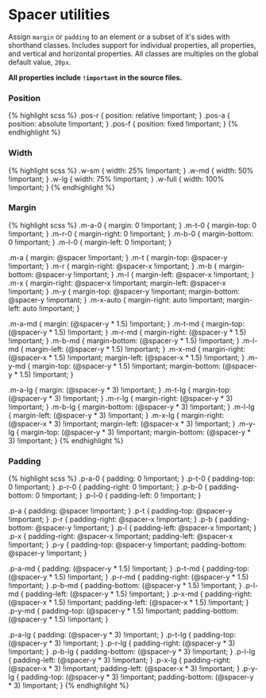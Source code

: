 <div class="page-header p-t-md" id="spacers">
  <h1>Spacer utilities</h1>
</div>

<p>Assign <code>margin</code> or <code>padding</code> to an element or a subset of it's sides with shorthand classes. Includes support for individual properties, all properties, and vertical and horizontal properties. All classes are multiples on the global default value, <code>20px</code>.</p>

<p><strong>All properties include <code>!important</code> in the source files.</strong></p>

<h3>Position</h3>

{% highlight scss %}
.pos-r { position: relative !important; }
.pos-a { position: absolute !important; }
.pos-f { position: fixed !important; }
{% endhighlight %}

<h3>Width</h3>

{% highlight scss %}
.w-sm   { width: 25% !important; }
.w-md   { width: 50% !important; }
.w-lg   { width: 75% !important; }
.w-full { width: 100% !important; }
{% endhighlight %}

<h3>Margin</h3>

{% highlight scss %}
.m-a-0 { margin:        0 !important; }
.m-t-0 { margin-top:    0 !important; }
.m-r-0 { margin-right:  0 !important; }
.m-b-0 { margin-bottom: 0 !important; }
.m-l-0 { margin-left:   0 !important; }

.m-a { margin:        @spacer !important; }
.m-t { margin-top:    @spacer-y !important; }
.m-r { margin-right:  @spacer-x !important; }
.m-b { margin-bottom: @spacer-y !important; }
.m-l { margin-left:   @spacer-x !important; }
.m-x { margin-right:  @spacer-x !important; margin-left: @spacer-x !important; }
.m-y { margin-top:    @spacer-y !important; margin-bottom: @spacer-y !important; }
.m-x-auto { margin-right: auto !important; margin-left: auto !important; }

.m-a-md { margin:        (@spacer-y * 1.5) !important; }
.m-t-md { margin-top:    (@spacer-y * 1.5) !important; }
.m-r-md { margin-right:  (@spacer-y * 1.5) !important; }
.m-b-md { margin-bottom: (@spacer-y * 1.5) !important; }
.m-l-md { margin-left:   (@spacer-y * 1.5) !important; }
.m-x-md { margin-right:  (@spacer-x * 1.5) !important; margin-left:   (@spacer-x * 1.5) !important; }
.m-y-md { margin-top:    (@spacer-y * 1.5) !important; margin-bottom: (@spacer-y * 1.5) !important; }

.m-a-lg { margin:        (@spacer-y * 3) !important; }
.m-t-lg { margin-top:    (@spacer-y * 3) !important; }
.m-r-lg { margin-right:  (@spacer-y * 3) !important; }
.m-b-lg { margin-bottom: (@spacer-y * 3) !important; }
.m-l-lg { margin-left:   (@spacer-y * 3) !important; }
.m-x-lg { margin-right:  (@spacer-x * 3) !important; margin-left:   (@spacer-x * 3) !important; }
.m-y-lg { margin-top:    (@spacer-y * 3) !important; margin-bottom: (@spacer-y * 3) !important; }
{% endhighlight %}

<h3>Padding</h3>

{% highlight scss %}
.p-a-0 { padding:        0 !important; }
.p-t-0 { padding-top:    0 !important; }
.p-r-0 { padding-right:  0 !important; }
.p-b-0 { padding-bottom: 0 !important; }
.p-l-0 { padding-left:   0 !important; }

.p-a { padding:        @spacer !important; }
.p-t { padding-top:    @spacer-y !important; }
.p-r { padding-right:  @spacer-x !important; }
.p-b { padding-bottom: @spacer-y !important; }
.p-l { padding-left:   @spacer-x !important; }
.p-x { padding-right:  @spacer-x !important; padding-left:   @spacer-x !important; }
.p-y { padding-top:    @spacer-y !important; padding-bottom: @spacer-y !important; }

.p-a-md { padding:        (@spacer-y * 1.5) !important; }
.p-t-md { padding-top:    (@spacer-y * 1.5) !important; }
.p-r-md { padding-right:  (@spacer-y * 1.5) !important; }
.p-b-md { padding-bottom: (@spacer-y * 1.5) !important; }
.p-l-md { padding-left:   (@spacer-y * 1.5) !important; }
.p-x-md { padding-right:  (@spacer-x * 1.5) !important; padding-left:   (@spacer-x * 1.5) !important; }
.p-y-md { padding-top:    (@spacer-y * 1.5) !important; padding-bottom: (@spacer-y * 1.5) !important; }

.p-a-lg { padding:        (@spacer-y * 3) !important; }
.p-t-lg { padding-top:    (@spacer-y * 3) !important; }
.p-r-lg { padding-right:  (@spacer-y * 3) !important; }
.p-b-lg { padding-bottom: (@spacer-y * 3) !important; }
.p-l-lg { padding-left:   (@spacer-y * 3) !important; }
.p-x-lg { padding-right:  (@spacer-x * 3) !important; padding-left:   (@spacer-x * 3) !important; }
.p-y-lg { padding-top:    (@spacer-y * 3) !important; padding-bottom: (@spacer-y * 3) !important; }
{% endhighlight %}
